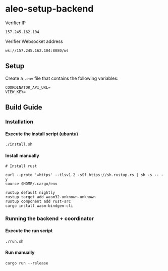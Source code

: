 # aleo-setup-backend

Verifier IP
```
157.245.162.104
```

Verifier Websocket address
```
ws://157.245.162.104:8080/ws
```

## Setup

Create a `.env` file that contains the following variables:
```
COORDINATOR_API_URL=
VIEW_KEY=
```

## Build Guide

### Installation 

#### Execute the install script (ubuntu)
```
./install.sh
```

#### Install manually
```
# Install rust

curl --proto '=https' --tlsv1.2 -sSf https://sh.rustup.rs | sh -s -- -y
source $HOME/.cargo/env

rustup default nightly
rustup target add wasm32-unknown-unknown
rustup component add rust-src
cargo install wasm-bindgen-cli
```

### Running the backend + coordinator

#### Execute the run script
```
./run.sh
```

#### Run manually

```
cargo run --release
```
